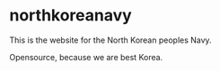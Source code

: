# northkoreanavy
This is the website for the North Korean peoples Navy.

Opensource, because we are best Korea.
